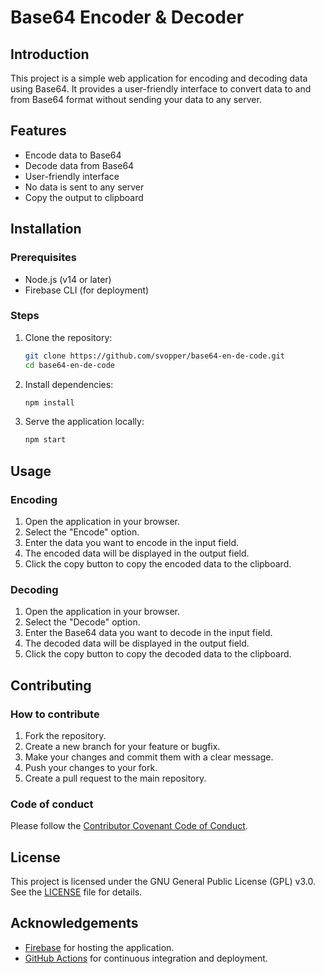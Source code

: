 # Base64 Encoder & Decoder

## Introduction
This project is a simple web application for encoding and decoding data using Base64. It provides a user-friendly interface to convert data to and from Base64 format without sending your data to any server.

## Features
- Encode data to Base64
- Decode data from Base64
- User-friendly interface
- No data is sent to any server
- Copy the output to clipboard

## Installation

### Prerequisites
- Node.js (v14 or later)
- Firebase CLI (for deployment)

### Steps
1. Clone the repository:
   ```sh
   git clone https://github.com/svopper/base64-en-de-code.git
   cd base64-en-de-code
   ```
2. Install dependencies:
   ```sh
   npm install
   ```
3. Serve the application locally:
   ```sh
   npm start
   ```

## Usage

### Encoding
1. Open the application in your browser.
2. Select the "Encode" option.
3. Enter the data you want to encode in the input field.
4. The encoded data will be displayed in the output field.
5. Click the copy button to copy the encoded data to the clipboard.

### Decoding
1. Open the application in your browser.
2. Select the "Decode" option.
3. Enter the Base64 data you want to decode in the input field.
4. The decoded data will be displayed in the output field.
5. Click the copy button to copy the decoded data to the clipboard.

## Contributing

### How to contribute
1. Fork the repository.
2. Create a new branch for your feature or bugfix.
3. Make your changes and commit them with a clear message.
4. Push your changes to your fork.
5. Create a pull request to the main repository.

### Code of conduct
Please follow the [Contributor Covenant Code of Conduct](https://www.contributor-covenant.org/version/2/0/code_of_conduct/).

## License
This project is licensed under the GNU General Public License (GPL) v3.0. See the [LICENSE](LICENSE) file for details.

## Acknowledgements
- [Firebase](https://firebase.google.com/) for hosting the application.
- [GitHub Actions](https://github.com/features/actions) for continuous integration and deployment.

